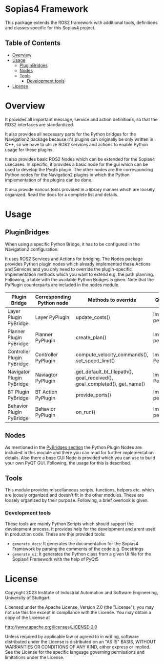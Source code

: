 # Sopias4 Framework <!-- omit in toc -->
This package extends the ROS2 framework with additional tools, definitions and classes specific for this Sopias4 project. 

## Table of Contents <!-- omit in toc -->
- [Overview](#overview)
- [Usage](#usage)
  - [PluginBridges](#pluginbridges)
  - [Nodes](#nodes)
  - [Tools](#tools)
    - [Development tools](#development-tools)
- [License](#license)

# Overview
It provides all important message, service and action definitions, so that the ROS2 interfaces are standardized.

It also provides all necessary parts for the Python bridges for the Navigation2 package because it's plugins can originally be only written in C++, so we have to utilize ROS2 services and actions to enable Python usage for these plugins.

It also provides basic ROS2 Nodes which can be extended for the Sopias4 usecases. In specific, it provides a basic node for the gui which can be used to develop the Pyqt5 plugin. The other nodes are the corresponding Python nodes for the Navigation2 plugins in which the Python implementation of the plugins can be done.

It also provide various tools provided in a library manner which are loosely organized. Read the docs for a complete list and details.

# Usage
## PluginBridges
When using a specific Python Bridge, it has to be configured in the Navigation2 configuration:
<!-- TODO provide example configuration -->

It uses ROS2 Services and Actions for bridging. The Nodes package provides Python plugin nodes which already implemented these Actions and Services and you only need to override the plugin-specific implementation methods which you want to extend e.g. the path planning. Following, a table with the available Python Bridges is given. Note that the PyPlugin counterparts are included in the nodes module.

| **Plugin Bridge**          | **Corresponding Python node** | **Methods to override**                                                  | **Quality Scale**      |
| -------------------------- | ----------------------------- | ------------------------------------------------------------------------ | ---------------------- |
| Layer Plugin PyBridge      | Layer PyPlugin                | update_costs()                                                           | Implementation pending |
| Planner Plugin PyBridge    | Planner PyPlugin              | create_plan()                                                            | Implementation pending |
| Controller Plugin PyBridge | Controller PyPlugin           | compute_velocity_commands(), set_speed_limit()                           | Implementation Pending |
| Navigator Plugin PyBridge  | Naviagtor PyPlugin            | get_default_bt_filepath(), goal_received(), goal_completed(), get_name() | Implementation Pending |
| BT Plugin PyBridge         | BT Action PyPlugin            | provide_ports()                                                          | Implementation pending |
| Behavior Plugin PyBridge   | Behavior PyPlugin             | on_run()                                                                 | Implementation pending |


## Nodes
As mentioned in the [PyBridges section](#pybridges) the Python Plugin Nodes are included in this module and there you can read for further implementation details. Also there a base GUI Node is provided which you can use to build your own PyQT GUI. Following, the usage for this is described.

## Tools
This module provides miscellaneous scripts, functions, helpers etc. which are loosely organized and doesn't fit in the other modules. These are loosely organized by their purpose. Following, a brief overlook is given.

### Development tools
These tools are mainly Python Scripts which should support the development process. It provides help for the development and arent used in production code. These are thje provided tools:
- `generate_docs`: It generates the documentation for the Sopias4 Framework by parsing the comments of the code e.g. Docstrings
- `generate_ui`: It generates the Python class from a given Ui file for the Sopias4 Framework with the help of PyQt5
<!-- TODO Keep up to date -->

# License
Copyright 2023 Institute of Industrial Automation and Software Engineering, University of Stuttgart

Licensed under the Apache License, Version 2.0 (the "License");
you may not use this file except in compliance with the License.
You may obtain a copy of the License at

  http://www.apache.org/licenses/LICENSE-2.0

Unless required by applicable law or agreed to in writing, software
distributed under the License is distributed on an "AS IS" BASIS,
WITHOUT WARRANTIES OR CONDITIONS OF ANY KIND, either express or implied.
See the License for the specific language governing permissions and
limitations under the License.